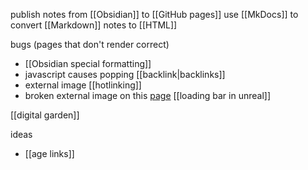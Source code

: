 publish notes from [[Obsidian]] to [[GitHub pages]]
use [[MkDocs]] to convert [[Markdown]] notes to [[HTML]]

bugs (pages that don't render correct)
- [[Obsidian special formatting]]
- javascript causes popping [[backlink|backlinks]]
- external image [[hotlinking]]
- broken external image on this [page](https://hannesdelbeke.github.io/wiki/loading%20bar%20in%20unreal/) [[loading bar in unreal]]

[[digital garden]]

ideas
- [[age links]]